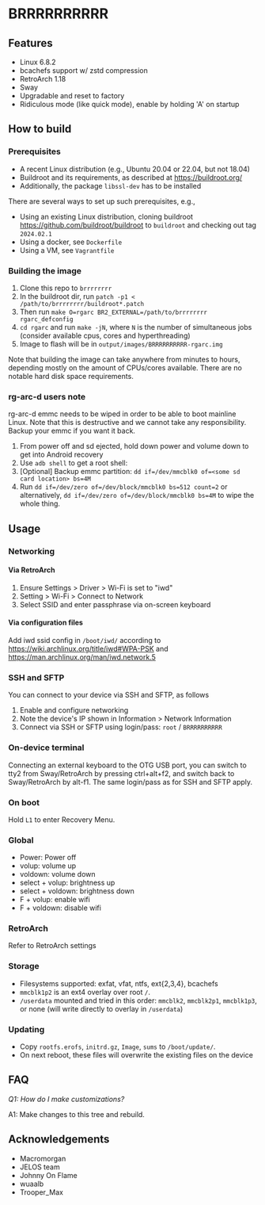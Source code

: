 # BRRRRRRRRRR

## Features

- Linux 6.8.2
- bcachefs support w/ zstd compression
- RetroArch 1.18
- Sway
- Upgradable and reset to factory
- Ridiculous mode (like quick mode), enable by holding 'A' on startup

## How to build

### Prerequisites

- A recent Linux distribution (e.g., Ubuntu 20.04 or 22.04, but not 18.04)
- Buildroot and its requirements, as described at https://buildroot.org/
- Additionally, the package `libssl-dev` has to be installed

There are several ways to set up such prerequisites, e.g.,

- Using an existing Linux distribution, cloning buildroot https://github.com/buildroot/buildroot to `buildroot` and checking out tag `2024.02.1`
- Using a docker, see `Dockerfile`
- Using a VM, see `Vagrantfile`

### Building the image

1. Clone this repo to `brrrrrrrr`
2. In the buildroot dir, run `patch -p1 < /path/to/brrrrrrrr/buildroot*.patch`
3. Then run `make O=rgarc BR2_EXTERNAL=/path/to/brrrrrrrr rgarc_defconfig`
4. `cd rgarc` and run `make -jN`, where `N` is the number of simultaneous jobs (consider available cpus, cores and hyperthreading)
5. Image to flash will be in `output/images/BRRRRRRRRRR-rgarc.img`

Note that building the image can take anywhere from minutes to hours, depending mostly on the
amount of CPUs/cores available. There are no notable hard disk space requirements.

### rg-arc-d users note

rg-arc-d emmc needs to be wiped in order to be able to boot mainline Linux. Note
that this is destructive and we cannot take any responsibility. Backup your emmc
if you want it back.

1. From power off and sd ejected, hold down power and volume down to get into Android recovery
2. Use `adb shell` to get a root shell:
3. [Optional] Backup emmc partition: `dd if=/dev/mmcblk0 of=<some sd card location> bs=4M`
4. Run `dd if=/dev/zero of=/dev/block/mmcblk0 bs=512 count=2` or alternatively,
   `dd if=/dev/zero of=/dev/block/mmcblk0 bs=4M` to wipe the whole thing.

## Usage

### Networking

#### Via RetroArch

1. Ensure Settings > Driver > Wi-Fi is set to "iwd"
2. Setting > Wi-Fi > Connect to Network
3. Select SSID and enter passphrase via on-screen keyboard

#### Via configuration files

Add iwd ssid config in `/boot/iwd/` according to 
https://wiki.archlinux.org/title/iwd#WPA-PSK and 
https://man.archlinux.org/man/iwd.network.5

### SSH and SFTP

You can connect to your device via SSH and SFTP, as follows
1. Enable and configure networking
2. Note the device's IP shown in Information > Network Information
3. Connect via SSH or SFTP using login/pass: `root` / `BRRRRRRRRRR`

### On-device terminal

Connecting an external keyboard to the OTG USB port, you can switch to tty2 from Sway/RetroArch by
pressing ctrl+alt+f2, and switch back to Sway/RetroArch by alt-f1. The same login/pass as for SSH and SFTP apply.

### On boot

Hold `L1` to enter Recovery Menu.

### Global

- Power:              Power off
- volup:              volume up
- voldown:            volume down
- select + volup:     brightness up
- select + voldown:   brightness down
- F + volup:          enable wifi
- F + voldown:        disable wifi

### RetroArch

Refer to RetroArch settings

### Storage

- Filesystems supported: exfat, vfat, ntfs, ext{2,3,4}, bcachefs
- `mmcblk1p2` is an ext4 overlay over root `/`.
- `/userdata` mounted and tried in this order: `mmcblk2`, `mmcblk2p1`, `mmcblk1p3`, or none (will
  write directly to overlay in `/userdata`)

### Updating

- Copy `rootfs.erofs`, `initrd.gz`, `Image`, `sums` to `/boot/update/`.
- On next reboot, these files will overwrite the existing files on the device

## FAQ

*Q1: How do I make customizations?*

A1: Make changes to this tree and rebuild.

## Acknowledgements

- Macromorgan
- JELOS team
- Johnny On Flame
- wuaalb
- Trooper\_Max
